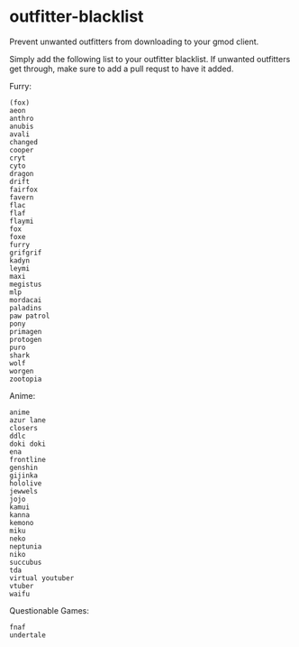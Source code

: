 # outfitter-blacklist
 Prevent unwanted outfitters from downloading to your gmod client.


Simply add the following list to your outfitter blacklist. If unwanted outfitters get through, make sure to add a pull requst to have it added.

Furry:
```
(fox)
aeon
anthro
anubis
avali
changed
cooper
cryt
cyto
dragon
drift
fairfox
favern
flac
flaf
flaymi
fox
foxe
furry
grifgrif
kadyn
leymi
maxi
megistus
mlp
mordacai
paladins
paw patrol
pony
primagen
protogen
puro
shark
wolf
worgen
zootopia
```
Anime:
```
anime
azur lane
closers
ddlc
doki doki
ena
frontline
genshin
gijinka
hololive
jewwels
jojo
kamui
kanna
kemono
miku
neko
neptunia
niko
succubus
tda
virtual youtuber
vtuber
waifu
```
Questionable Games:
```
fnaf
undertale
```
